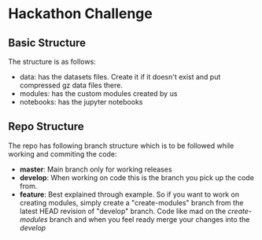 # Hackathon Challenge

## Basic Structure
The structure is as follows:
* data: has the datasets files. Create it if it doesn't exist and put compressed gz data files there.
* modules: has the custom modules created by us
* notebooks: has the jupyter notebooks

## Repo Structure
The repo has following branch structure which is to be followed while working and commiting the code:
* **master**: Main branch only for working releases
* **develop**: When working on code this is the branch you pick up the code from.
* **feature**: Best explained through example. So if you want to work on creating modules, simply create a "create-modules" branch from the latest HEAD revision of "develop" branch. Code like mad on the _create-modules_ branch and when you feel ready merge your changes into the _develop_